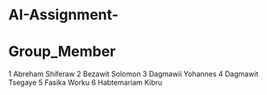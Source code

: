# AI-Assignment-
# Group_Member
1 Abreham Shiferaw
2 Bezawit Solomon
3 Dagmawii Yohannes
4 Dagmawit Tsegaye
5 Fasika Worku
6 Habtemariam Kibru
